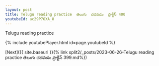 ```yaml
---
layout: post
title: Telugu reading practice  తెలుగు  చదవడం  ప్రాక్టీస్ 400
youtubeId: ac29P7OXA_8
---
```

 
 
Telugu reading practice
 
 
 
 
 


{% include youtubePlayer.html id=page.youtubeId %}
 
[Next]({{ site.baseurl }}{% link  split2/_posts/2023-06-26-Telugu reading practice  తెలుగు  చదవడం  ప్రాక్టీస్ 399.md%})
 
